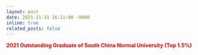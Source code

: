 ```yaml
---
layout: post
date: 2021-11-31 16:11:00 -0400
inline: true
related_posts: false
---
```


<b><font color="red">2021 Outstanding Graduate of South China Normal University (Top 1.5%)</font></b>
